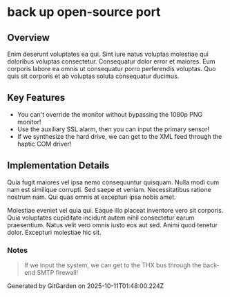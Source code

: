 # back up open-source port

## Overview
Enim deserunt voluptates ea qui. Sint iure natus voluptas molestiae qui doloribus voluptas consectetur. Consequatur dolor error et maiores. Eum corporis labore ea omnis ut consequatur porro perferendis voluptas. Quo quis sit corporis et ab voluptas soluta consequatur ducimus.

## Key Features
- You can't override the monitor without bypassing the 1080p PNG monitor!
- Use the auxiliary SSL alarm, then you can input the primary sensor!
- If we synthesize the hard drive, we can get to the XML feed through the haptic COM driver!

## Implementation Details
Quia fugit maiores vel ipsa nemo consequuntur quisquam. Nulla modi cum nam est similique corrupti. Sed saepe et veniam. Necessitatibus ratione nostrum nam. Qui quas omnis at excepturi ipsa nobis amet.
 Molestiae eveniet vel quia qui. Eaque illo placeat inventore vero sit corporis. Quia voluptates cupiditate incidunt autem nihil consectetur earum praesentium. Natus velit vero omnis iusto eos aut sed. Animi quod tenetur dolor. Excepturi molestiae hic sit.

### Notes
> If we input the system, we can get to the THX bus through the back-end SMTP firewall!

Generated by GitGarden on 2025-10-11T01:48:00.224Z